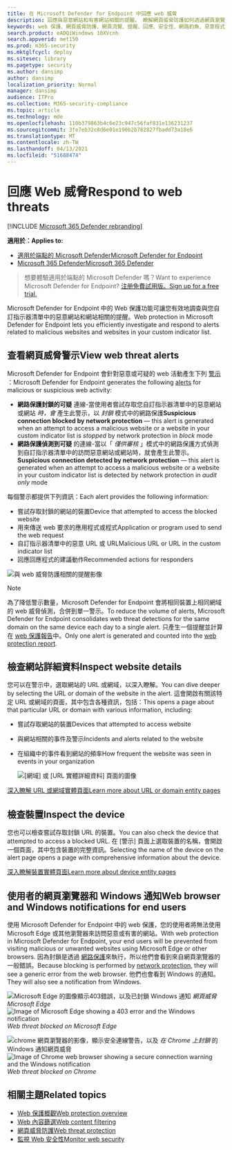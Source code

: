 ```yaml
---
title: 在 Microsoft Defender for Endpoint 中回應 web 威脅
description: 回應與惡意網站和有害網站相關的提醒。 瞭解網頁威脅防護如何透過網頁瀏覽器通知使用者和 Windows 通知
keywords: web 保護、網頁威脅防護、網頁流覽、提醒、回應、安全性、網路釣魚、惡意程式碼、exploit、網站、網路保護、Edge、Internet Explorer、Chrome、Firefox、網頁瀏覽器、通知、使用者、Windows 通知、封鎖頁面
search.product: eADQiWindows 10XVcnh
search.appverid: met150
ms.prod: m365-security
ms.mktglfcycl: deploy
ms.sitesec: library
ms.pagetype: security
ms.author: dansimp
author: dansimp
localization_priority: Normal
manager: dansimp
audience: ITPro
ms.collection: M365-security-compliance
ms.topic: article
ms.technology: mde
ms.openlocfilehash: 110b379863b4c6e23c947c56faf831e136231237
ms.sourcegitcommit: 3fe7eb32c8d6e01e190b2b782827fbadd73a18e6
ms.translationtype: MT
ms.contentlocale: zh-TW
ms.lasthandoff: 04/13/2021
ms.locfileid: "51688474"
---
```

# <a name="respond-to-web-threats"></a><span data-ttu-id="a04a2-105">回應 Web 威脅</span><span class="sxs-lookup"><span data-stu-id="a04a2-105">Respond to web threats</span></span>

[!INCLUDE [Microsoft 365 Defender rebranding](../../includes/microsoft-defender.md)]

<span data-ttu-id="a04a2-106">**適用於：**</span><span class="sxs-lookup"><span data-stu-id="a04a2-106">**Applies to:**</span></span>
- [<span data-ttu-id="a04a2-107">適用於端點的 Microsoft Defender</span><span class="sxs-lookup"><span data-stu-id="a04a2-107">Microsoft Defender for Endpoint</span></span>](https://go.microsoft.com/fwlink/p/?linkid=2154037)
- [<span data-ttu-id="a04a2-108">Microsoft 365 Defender</span><span class="sxs-lookup"><span data-stu-id="a04a2-108">Microsoft 365 Defender</span></span>](https://go.microsoft.com/fwlink/?linkid=2118804)

><span data-ttu-id="a04a2-109">想要體驗適用於端點的 Microsoft Defender 嗎？</span><span class="sxs-lookup"><span data-stu-id="a04a2-109">Want to experience Microsoft Defender for Endpoint?</span></span> [<span data-ttu-id="a04a2-110">注册免費試用版。</span><span class="sxs-lookup"><span data-stu-id="a04a2-110">Sign up for a free trial.</span></span>](https://www.microsoft.com/microsoft-365/windows/microsoft-defender-atp?ocid=docs-wdatp-main-abovefoldlink&rtc=1)

<span data-ttu-id="a04a2-111">Microsoft Defender for Endpoint 中的 Web 保護功能可讓您有效地調查與您自訂指示器清單中的惡意網站和網站相關的提醒。</span><span class="sxs-lookup"><span data-stu-id="a04a2-111">Web protection in Microsoft Defender for Endpoint lets you efficiently investigate and respond to alerts related to malicious websites and websites in your custom indicator list.</span></span>

## <a name="view-web-threat-alerts"></a><span data-ttu-id="a04a2-112">查看網頁威脅警示</span><span class="sxs-lookup"><span data-stu-id="a04a2-112">View web threat alerts</span></span>
<span data-ttu-id="a04a2-113">Microsoft Defender for Endpoint 會針對惡意或可疑的 web 活動產生下列 [警示](manage-alerts.md) ：</span><span class="sxs-lookup"><span data-stu-id="a04a2-113">Microsoft Defender for Endpoint generates the following [alerts](manage-alerts.md) for malicious or suspicious web activity:</span></span>
- <span data-ttu-id="a04a2-114">**網路保護封鎖的可疑** 連線-當使用者嘗試存取您自訂指示器清單中的惡意網站或網站 *時，會* 產生此警示，以 *封鎖* 模式中的網路保護</span><span class="sxs-lookup"><span data-stu-id="a04a2-114">**Suspicious connection blocked by network protection** — this alert is generated when an attempt to access a malicious website or a website in your custom indicator list is *stopped* by network protection in *block* mode</span></span>
- <span data-ttu-id="a04a2-115">**網路保護偵測到可疑** 的連線-當以「 *僅供審核* 」模式中的網路保護方式偵測到自訂指示器清單中的訪問惡意網站或網站時，就會產生此警示。</span><span class="sxs-lookup"><span data-stu-id="a04a2-115">**Suspicious connection detected by network protection** — this alert is generated when an attempt to access a malicious website or a website in your custom indicator list is detected by network protection in *audit only* mode</span></span>

<span data-ttu-id="a04a2-116">每個警示都提供下列資訊：</span><span class="sxs-lookup"><span data-stu-id="a04a2-116">Each alert provides the following information:</span></span> 
- <span data-ttu-id="a04a2-117">嘗試存取封鎖的網站的裝置</span><span class="sxs-lookup"><span data-stu-id="a04a2-117">Device that attempted to access the blocked website</span></span>
- <span data-ttu-id="a04a2-118">用來傳送 web 要求的應用程式或程式</span><span class="sxs-lookup"><span data-stu-id="a04a2-118">Application or program used to send the web request</span></span>
- <span data-ttu-id="a04a2-119">自訂指示器清單中的惡意 URL 或 URL</span><span class="sxs-lookup"><span data-stu-id="a04a2-119">Malicious URL or URL in the custom indicator list</span></span>
- <span data-ttu-id="a04a2-120">回應回應程式的建議動作</span><span class="sxs-lookup"><span data-stu-id="a04a2-120">Recommended actions for responders</span></span>

![與 web 威脅防護相關的提醒影像](images/wtp-alert.png)

>[!Note]
><span data-ttu-id="a04a2-122">為了降低警示數量，Microsoft Defender for Endpoint 會將相同裝置上相同網域的 web 威脅偵測，合併到單一警示。</span><span class="sxs-lookup"><span data-stu-id="a04a2-122">To reduce the volume of alerts, Microsoft Defender for Endpoint consolidates web threat detections for the same domain on the same device each day to a single alert.</span></span> <span data-ttu-id="a04a2-123">只產生一個提醒並計算在 [web 保護報告](web-protection-monitoring.md)中。</span><span class="sxs-lookup"><span data-stu-id="a04a2-123">Only one alert is generated and counted into the [web protection report](web-protection-monitoring.md).</span></span>

## <a name="inspect-website-details"></a><span data-ttu-id="a04a2-124">檢查網站詳細資料</span><span class="sxs-lookup"><span data-stu-id="a04a2-124">Inspect website details</span></span>
<span data-ttu-id="a04a2-125">您可以在警示中，選取網站的 URL 或網域，以深入瞭解。</span><span class="sxs-lookup"><span data-stu-id="a04a2-125">You can dive deeper by selecting the URL or domain of the website in the alert.</span></span> <span data-ttu-id="a04a2-126">這會開啟有關該特定 URL 或網域的頁面，其中包含各種資訊，包括：</span><span class="sxs-lookup"><span data-stu-id="a04a2-126">This opens a page about that particular URL or domain with various information, including:</span></span>
- <span data-ttu-id="a04a2-127">嘗試存取網站的裝置</span><span class="sxs-lookup"><span data-stu-id="a04a2-127">Devices that attempted to access website</span></span>
- <span data-ttu-id="a04a2-128">與網站相關的事件及警示</span><span class="sxs-lookup"><span data-stu-id="a04a2-128">Incidents and alerts related to the website</span></span>
- <span data-ttu-id="a04a2-129">在組織中的事件看到網站的頻率</span><span class="sxs-lookup"><span data-stu-id="a04a2-129">How frequent the website was seen in events in your organization</span></span>

    ![[網域] 或 [URL 實體詳細資料] 頁面的圖像](images/wtp-website-details.png)

[<span data-ttu-id="a04a2-131">深入瞭解 URL 或網域實體頁面</span><span class="sxs-lookup"><span data-stu-id="a04a2-131">Learn more about URL or domain entity pages</span></span>](investigate-domain.md)

## <a name="inspect-the-device"></a><span data-ttu-id="a04a2-132">檢查裝置</span><span class="sxs-lookup"><span data-stu-id="a04a2-132">Inspect the device</span></span>
<span data-ttu-id="a04a2-133">您也可以檢查嘗試存取封鎖 URL 的裝置。</span><span class="sxs-lookup"><span data-stu-id="a04a2-133">You can also check the device that attempted to access a blocked URL.</span></span> <span data-ttu-id="a04a2-134">在 [警示] 頁面上選取裝置的名稱，會開啟一個頁面，其中包含裝置的完整資訊。</span><span class="sxs-lookup"><span data-stu-id="a04a2-134">Selecting the name of the device on the alert page opens a page with comprehensive information about the device.</span></span>

[<span data-ttu-id="a04a2-135">深入瞭解裝置實體頁面</span><span class="sxs-lookup"><span data-stu-id="a04a2-135">Learn more about device entity pages</span></span>](investigate-machines.md)

## <a name="web-browser-and-windows-notifications-for-end-users"></a><span data-ttu-id="a04a2-136">使用者的網頁瀏覽器和 Windows 通知</span><span class="sxs-lookup"><span data-stu-id="a04a2-136">Web browser and Windows notifications for end users</span></span>

<span data-ttu-id="a04a2-137">使用 Microsoft Defender for Endpoint 中的 web 保護，您的使用者將無法使用 Microsoft Edge 或其他瀏覽器來訪問惡意或有害的網站。</span><span class="sxs-lookup"><span data-stu-id="a04a2-137">With web protection in Microsoft Defender for Endpoint, your end users will be prevented from visiting malicious or unwanted websites using Microsoft Edge or other browsers.</span></span> <span data-ttu-id="a04a2-138">因為封鎖是透過 [網路保護](network-protection.md)來執行，所以他們會看到來自網頁瀏覽器的一般錯誤。</span><span class="sxs-lookup"><span data-stu-id="a04a2-138">Because blocking is performed by [network protection](network-protection.md), they will see a generic error from the web browser.</span></span> <span data-ttu-id="a04a2-139">他們也會看到 Windows 的通知。</span><span class="sxs-lookup"><span data-stu-id="a04a2-139">They will also see a notification from Windows.</span></span>

<span data-ttu-id="a04a2-140">![Microsoft Edge 的圖像顯示403錯誤，以及已封鎖 Windows 通知 ](images/wtp-browser-blocking-page.png)
 *網頁威脅 Microsoft Edge*</span><span class="sxs-lookup"><span data-stu-id="a04a2-140">![Image of Microsoft Edge showing a 403 error and the Windows notification](images/wtp-browser-blocking-page.png)
*Web threat blocked on Microsoft Edge*</span></span>

<span data-ttu-id="a04a2-141">![chrome 網頁瀏覽器的影像，顯示安全連線警告，以及 ](images/wtp-chrome-browser-blocking-page.png)
 *在 Chrome 上封鎖* 的 Windows 通知網頁威脅</span><span class="sxs-lookup"><span data-stu-id="a04a2-141">![Image of Chrome web browser showing a secure connection warning and the Windows notification](images/wtp-chrome-browser-blocking-page.png)
*Web threat blocked on Chrome*</span></span>

## <a name="related-topics"></a><span data-ttu-id="a04a2-142">相關主題</span><span class="sxs-lookup"><span data-stu-id="a04a2-142">Related topics</span></span>
- [<span data-ttu-id="a04a2-143">Web 保護概觀</span><span class="sxs-lookup"><span data-stu-id="a04a2-143">Web protection overview</span></span>](web-protection-overview.md)
- [<span data-ttu-id="a04a2-144">Web 內容篩選</span><span class="sxs-lookup"><span data-stu-id="a04a2-144">Web content filtering</span></span>](web-content-filtering.md)
- [<span data-ttu-id="a04a2-145">網頁威脅防護</span><span class="sxs-lookup"><span data-stu-id="a04a2-145">Web threat protection</span></span>](web-threat-protection.md)
- [<span data-ttu-id="a04a2-146">監視 Web 安全性</span><span class="sxs-lookup"><span data-stu-id="a04a2-146">Monitor web security</span></span>](web-protection-monitoring.md)
